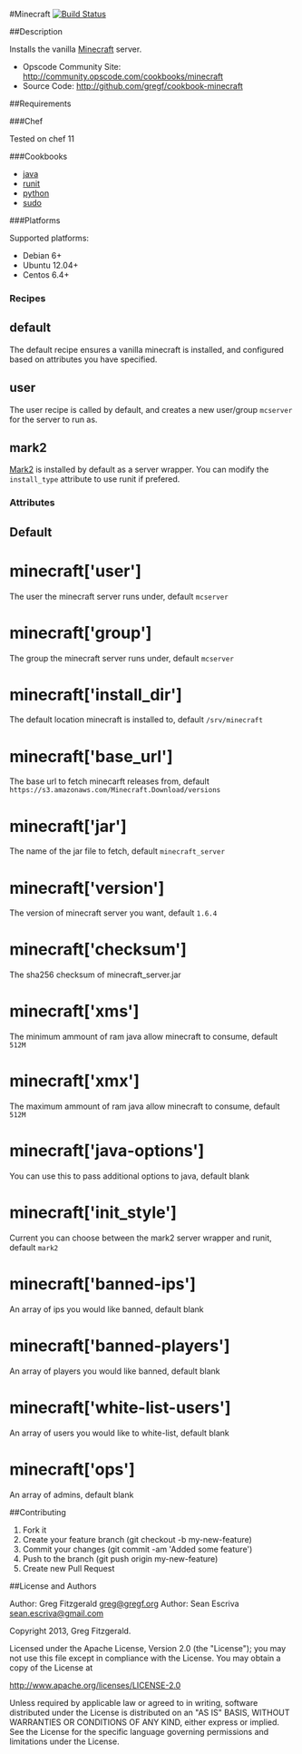 #Minecraft [![Build Status](https://secure.travis-ci.org/gregf/cookbook-minecraft.png)](http://travis-ci.org/gregf/cookbook-minecraft)

##Description

Installs the vanilla [Minecraft](http://www.minecraft.net) server.

* Opscode Community Site: http://community.opscode.com/cookbooks/minecraft
* Source Code: http://github.com/gregf/cookbook-minecraft

##Requirements

###Chef

Tested on chef 11

###Cookbooks

* [java](http://community.opscode.com/cookbooks/java)
* [runit](http://community.opscode.com/cookbooks/runit)
* [python](http://community.opscode.com/cookbooks/python)
* [sudo](http://community.opscode.com/cookbooks/sudo)

###Platforms

Supported platforms:

* Debian 6+
* Ubuntu 12.04+
* Centos 6.4+

### Recipes

## default

The default recipe ensures a vanilla minecraft is installed, and configured based on attributes you have specified.

## user

The user recipe is called by default, and creates a new user/group `mcserver` for the server to run as.

## mark2

[Mark2](https://github.com/mcdevs/mark2) is installed by default as a server wrapper. You can modify the `install_type` attribute to use runit if prefered.

### Attributes

## Default

# minecraft['user']

The user the minecraft server runs under, default `mcserver`

# minecraft['group']

The group the minecraft server runs under, default `mcserver`

# minecraft['install_dir']

The default location minecraft is installed to, default `/srv/minecraft`

# minecraft['base_url']

The base url to fetch minecarft releases from, default `https://s3.amazonaws.com/Minecraft.Download/versions`

# minecraft['jar']

The name of the jar file to fetch, default `minecraft_server`

# minecraft['version']

The version of minecraft server you want, default `1.6.4`


# minecraft['checksum']

The sha256 checksum of minecraft_server.jar

# minecraft['xms']

The minimum ammount of ram java allow minecraft to consume, default `512M`

# minecraft['xmx']

The maximum ammount of ram java allow minecraft to consume, default `512M`

# minecraft['java-options']

You can use this to pass additional options to java, default blank

# minecraft['init_style']

Current you can choose between the mark2 server wrapper and runit, default `mark2`

# minecraft['banned-ips']

An array of ips you would like banned, default blank

# minecraft['banned-players']

An array of players you would like banned, default blank

# minecraft['white-list-users']

An array of users you would like to white-list, default blank

# minecraft['ops']

An array of admins, default blank


##Contributing

1. Fork it
2. Create your feature branch (git checkout -b my-new-feature)
3. Commit your changes (git commit -am 'Added some feature')
4. Push to the branch (git push origin my-new-feature)
5. Create new Pull Request

##License and Authors

Author: Greg Fitzgerald <greg@gregf.org>
Author: Sean Escriva <sean.escriva@gmail.com>

Copyright 2013, Greg Fitzgerald.

Licensed under the Apache License, Version 2.0 (the "License");
you may not use this file except in compliance with the License.
You may obtain a copy of the License at

http://www.apache.org/licenses/LICENSE-2.0

Unless required by applicable law or agreed to in writing, software
distributed under the License is distributed on an "AS IS" BASIS,
WITHOUT WARRANTIES OR CONDITIONS OF ANY KIND, either express or implied.
See the License for the specific language governing permissions and
limitations under the License.
